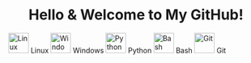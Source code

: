 <h1 align="center">Hello & Welcome to My GitHub!</h1>

<p align="left">
  <img src="https://cdn.jsdelivr.net/gh/devicons/devicon/icons/linux/linux-original.svg" alt="Linux" width="40" height="40"/> Linux  
  <img src="https://cdn.jsdelivr.net/gh/devicons/devicon/icons/windows8/windows8-original.svg" alt="Windows" width="40" height="40"/> Windows  
  <img src="https://cdn.jsdelivr.net/gh/devicons/devicon/icons/python/python-original.svg" alt="Python" width="40" height="40"/> Python  
  <img src="https://cdn.jsdelivr.net/gh/devicons/devicon/icons/bash/bash-original.svg" alt="Bash" width="40" height="40"/> Bash  
  <img src="https://cdn.jsdelivr.net/gh/devicons/devicon/icons/git/git-original.svg" alt="Git" width="40" height="40"/> Git  
</p>
